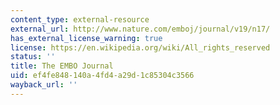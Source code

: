 ```yaml
---
content_type: external-resource
external_url: http://www.nature.com/emboj/journal/v19/n17/
has_external_license_warning: true
license: https://en.wikipedia.org/wiki/All_rights_reserved
status: ''
title: The EMBO Journal
uid: ef4fe848-140a-4fd4-a29d-1c85304c3566
wayback_url: ''
---
```

